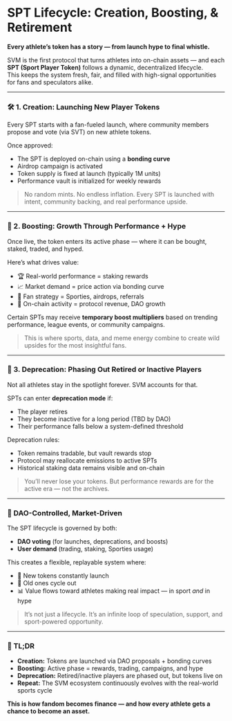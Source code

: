 # SPT Lifecycle: Creation, Boosting, & Retirement

**Every athlete’s token has a story — from launch hype to final whistle.**

SVM is the first protocol that turns athletes into on-chain assets — and each **SPT (Sport Player Token)** follows a dynamic, decentralized lifecycle.\
This keeps the system fresh, fair, and filled with high-signal opportunities for fans and speculators alike.

***

### 🛠️ 1. Creation: Launching New Player Tokens

Every SPT starts with a fan-fueled launch, where community members propose and vote (via SVT) on new athlete tokens.

Once approved:

* The SPT is deployed on-chain using a **bonding curve**
* Airdrop campaign is activated
* Token supply is fixed at launch (typically 1M units)
* Performance vault is initialized for weekly rewards

> No random mints. No endless inflation. Every SPT is launched with intent, community backing, and real performance upside.

***

### 🚀 2. Boosting: Growth Through Performance + Hype

Once live, the token enters its active phase — where it can be bought, staked, traded, and hyped.

Here’s what drives value:

* 🏆 Real-world performance = staking rewards
* 📈 Market demand = price action via bonding curve
* 🧠 Fan strategy = Sporties, airdrops, referrals
* 🔁 On-chain activity = protocol revenue, DAO growth

Certain SPTs may receive **temporary boost multipliers** based on trending performance, league events, or community campaigns.

> This is where sports, data, and meme energy combine to create wild upsides for the most insightful fans.

***

### 🧹 3. Deprecation: Phasing Out Retired or Inactive Players

Not all athletes stay in the spotlight forever. SVM accounts for that.

SPTs can enter **deprecation mode** if:

* The player retires
* They become inactive for a long period (TBD by DAO)
* Their performance falls below a system-defined threshold

Deprecation rules:

* Token remains tradable, but vault rewards stop
* Protocol may reallocate emissions to active SPTs
* Historical staking data remains visible and on-chain

> You’ll never lose your tokens. But performance rewards are for the active era — not the archives.

***

### 🧠 DAO-Controlled, Market-Driven

The SPT lifecycle is governed by both:

* **DAO voting** (for launches, deprecations, and boosts)
* **User demand** (trading, staking, Sporties usage)

This creates a flexible, replayable system where:

* 🏁 New tokens constantly launch
* 🔄 Old ones cycle out
* 📊 Value flows toward athletes making real impact — in sport _and_ in hype

> It’s not just a lifecycle. It’s an infinite loop of speculation, support, and sport-powered opportunity.

***

### 🏁 TL;DR

* **Creation:** Tokens are launched via DAO proposals + bonding curves
* **Boosting:** Active phase = rewards, trading, campaigns, and hype
* **Deprecation:** Retired/inactive players are phased out, but tokens live on
* **Repeat:** The SVM ecosystem continuously evolves with the real-world sports cycle

**This is how fandom becomes finance — and how every athlete gets a chance to become an asset.**
